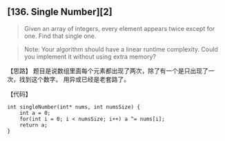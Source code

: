 ## [136. Single Number][2]

> Given an array of integers, every element appears twice except for one. Find that single one.

>Note:
>Your algorithm should have a linear runtime complexity. Could you implement it without using extra memory? 

【思路】
题目是说数组里面每个元素都出现了两次，除了有一个是只出现了一次，找到这个数字。
用异或已经是老套路了。

【代码】
```
int singleNumber(int* nums, int numsSize) {
    int a = 0;
    for(int i = 0; i < numsSize; i++) a ^= nums[i];
    return a;
}
```